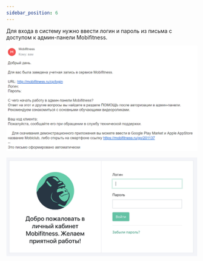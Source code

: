 ```yaml
---
sidebar_position: 6
---
```


Для входа в систему нужно ввести логин и пароль из письма с доступом к админ-панели Mobifitness.

![img1](./img-форма%20входа%20в%20систему/image_2024-05-31_20-57-08.png)

![img1](./img-форма%20входа%20в%20систему/image_форма%20входа%20в%20систему.jpg)
